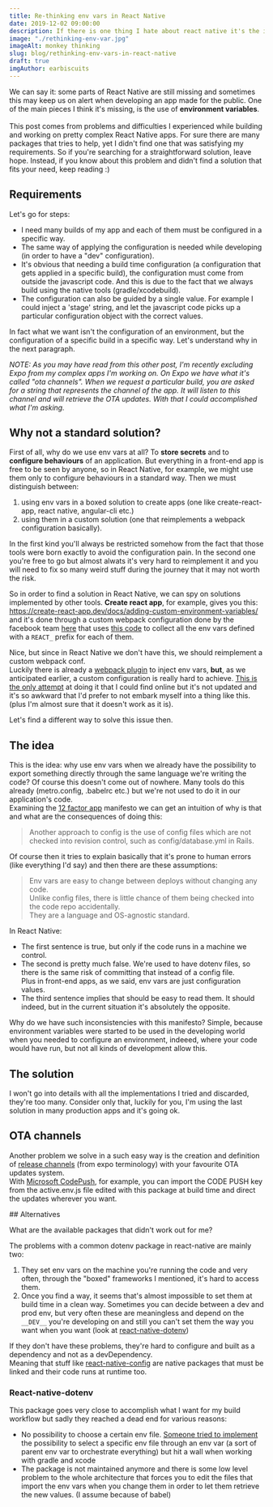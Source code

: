 ```yaml
---
title: Re-thinking env vars in React Native
date: 2019-12-02 09:00:00
description: If there is one thing I hate about react native it's the inexistent way of using environment variables
image: "./rethinking-env-var.jpg"
imageAlt: monkey thinking
slug: blog/rethinking-env-vars-in-react-native
draft: true
imgAuthor: earbiscuits
---
```


We can say it: some parts of React Native are still missing and sometimes this may keep us on alert when developing an app made for the public.
One of the main pieces I think it's missing, is the use of **environment variables**.
<br /><br />
This post comes from problems and difficulties I experienced while building and working on pretty complex React Native apps.
For sure there are many packages that tries to help, yet I didn't find one that was satisfying my requirements.
So if you're searching for a straightforward solution, leave hope. Instead, if you know about this problem and didn't find a solution that fits your need, keep reading :)

## Requirements

Let's go for steps:

- I need many builds of my app and each of them must be configured in a specific way.
- The same way of applying the configuration is needed while developing (in order to have a "dev" configuration).
- It's obvious that needing a build time configuration (a configuration that gets applied in a specific build), the configuration must come from outside the javascript code. And this is due to the fact that we always build using the native tools (gradle/xcodebuild).
- The configuration can also be guided by a single value.
  For example I could inject a 'stage' string, and let the javascript code picks up a particular configuration object with the correct values.

In fact what we want isn't the configuration of an environment, but the configuration of a specific build in a specific way. Let's understand why in the next paragraph.

_NOTE: As you may have read from this other post, I'm recently excluding Expo from my complex apps I'm working on.
On Expo we have what it's called "ota channels". When we request a particular build, you are asked for a string that represents the channel of the app. It will listen to this channel and will retrieve the OTA updates. With that I could accomplished what I'm asking._

## Why not a standard solution?

First of all, why do we use env vars at all?
To **store secrets** and to **configure behaviours** of an application.
But everything in a front-end app is free to be seen by anyone, so in React Native, for example, we might use them only to configure behaviours in a standard way.
Then we must distinguish between:

1. using env vars in a boxed solution to create apps (one like create-react-app, react native, angular-cli etc.)
2. using them in a custom solution (one that reimplements a webpack configuration basically).

In the first kind you'll always be restricted somehow from the fact that those tools were born exactly to avoid the configuration pain.
In the second one you're free to go but almost alwats it's very hard to reimplement it and you will need to fix so many weird stuff during the journey that it may not worth the risk.

So in order to find a solution in React Native, we can spy on solutions implemented by other tools.
**Create react app**, for example, gives you this: https://create-react-app.dev/docs/adding-custom-environment-variables/ and it's done through a custom webpack configuration done by the facebook team [here](https://github.com/facebook/create-react-app/blob/master/packages/react-scripts/config/webpack.config.js) that uses [this code](https://github.com/facebook/create-react-app/blob/master/packages/react-scripts/config/env.js) to collect all the env vars defined with a `REACT_` prefix for each of them.

Nice, but since in React Native we don't have this, we should reimplement a custom webpack conf.<br/>
Luckily there is already a [webpack plugin](https://github.com/mrsteele/dotenv-webpack#readme) to inject env vars, **but**, as we anticipated earlier, a custom configuration is really hard to achieve.
[This is the only attempt](https://github.com/reactnativecn/react-native-webpack) at doing it that I could find online but it's not updated and it's so awkward that I'd prefer to not embark myself into a thing like this. (plus I'm almost sure that it doesn't work as it is).

Let's find a different way to solve this issue then.

## The idea

This is the idea: why use env vars when we already have the possibility to export something directly through the same language we're writing the code?
Of course this doesn't come out of nowhere. Many tools do this already (metro.config, .babelrc etc.) but we're not used to do it in our application's code.<br/>
Examining the [12 factor app](https://12factor.net/config) manifesto we can get an intuition of why is that and what are the consequences of doing this:

> Another approach to config is the use of config files which are not checked into revision control, such as config/database.yml in Rails.

Of course then it tries to explain basically that it's prone to human errors (like everything I'd say) and then there are these assumptions:

> Env vars are easy to change between deploys without changing any code.<br/>
> Unlike config files, there is little chance of them being checked into the code repo accidentally.<br/>
> They are a language and OS-agnostic standard.

In React Native:

- The first sentence is true, but only if the code runs in a machine we control.
- The second is pretty much false. We're used to have dotenv files, so there is the same risk of committing that instead of a config file.<br/>Plus in front-end apps, as we said, env vars are just configuration values.
- The third sentence implies that should be easy to read them. It should indeed, but in the current situation it's absolutely the opposite.

Why do we have such inconsistencies with this manifesto? Simple, because environment variables were started to be used in the developing world when you needed to configure an environment, indeeed, where your code would have run, but not all kinds of development allow this.

## The solution

I won't go into details with all the implementations I tried and discarded, they're too many. Consider only that, luckily for you, I'm using the last solution in many production apps and it's going ok.

## OTA channels

Another problem we solve in a such easy way is the creation and definition of [release channels](https://docs.expo.io/versions/latest/distribution/release-channels/) (from expo terminology) with your favourite OTA updates system.<br />
With [Microsoft CodePush](https://github.com/microsoft/react-native-code-push), for example, you can import the CODE PUSH key from the active.env.js file edited with this package at build time and direct the updates wherever you want.

## Alternatives

What are the available packages that didn't work out for me?

The problems with a common dotenv package in react-native are mainly two:

1. They set env vars on the machine you're running the code and very often, through the "boxed" frameworks I mentioned, it's hard to access them.
2. Once you find a way, it seems that's almost impossible to set them at build time in a clean way. Sometimes you can decide between a dev and prod env, but very often these are meaningless and depend on the `__DEV__` you're developing on and still you can't set them the way you want when you want (look at [react-native-dotenv](https://github.com/zetachang/react-native-dotenv))

If they don't have these problems, they're hard to configure and built as a dependency and not as a devDependency.<br/>
Meaning that stuff like [react-native-config](https://github.com/luggit/react-native-config) are native packages that must be linked and their code runs at runtime too.

### React-native-dotenv

This package goes very close to accomplish what I want for my build workflow but sadly they reached a dead end for various reasons:

- No possibility to choose a certain env file.
  [Someone tried to implement](https://github.com/zetachang/react-native-dotenv/pull/34) the possibility to select a specific env file through an env var (a sort of parent env var to orchestrate everything) but hit a wall when working with gradle and xcode
- The package is not maintained anymore and there is some low level problem to the whole architecture that forces you to edit the files that import the env vars when you change them in order to let them retrieve the new values. (I assume because of babel)

